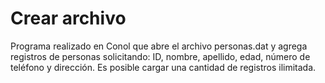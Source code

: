 # Crear archivo 
Programa realizado en Conol que abre el archivo personas.dat y agrega registros de personas solicitando: ID, nombre, apellido, edad, número de teléfono y dirección. Es posible cargar una cantidad de registros ilimitada.

